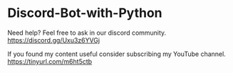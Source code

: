 # Discord-Bot-with-Python

Need help? Feel free to ask in our discord community.
https://discord.gg/Uxu3z6YVGj

If you found my content useful consider subscribing my YouTube channel.
https://tinyurl.com/m6ht5ctb

